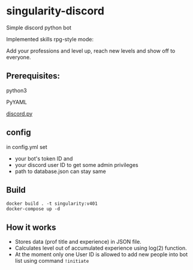 # singularity-discord
Simple discord python bot

Implemented skills rpg-style mode:

Add your professions and level up, reach new levels and show off to everyone.

## Prerequisites:
python3

PyYAML

[discord.py](https://github.com/Rapptz/discord.py)

## config
in config.yml set 
- your bot's token ID and 
- your discord user ID to get some admin privileges
- path to database.json can stay same

## Build
```
docker build . -t singularity:v401
docker-compose up -d
```

## How it works
* Stores data (prof title and experience) in JSON file.
* Calculates level out of accumulated experience using log(2) function.
* At the moment only one User ID is allowed to add new people into bot list using command `!initiate`
